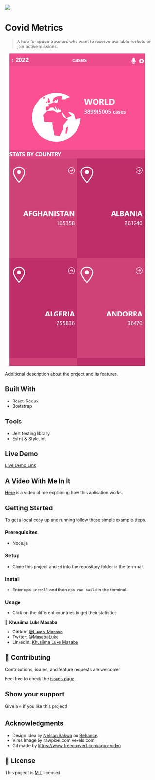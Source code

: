 ![](https://img.shields.io/badge/Microverse-blueviolet)

# Covid Metrics

> A hub for space travelers who want to reserve available rockets or join active missions.

![screenshot](./public/screenshot.png)

Additional description about the project and its features.

## Built With

- React-Redux
- Bootstrap

## Tools
- Jest testing library
- Eslint & StyleLint
## Live Demo

[Live Demo Link](https://covid-metrics-lucas-masaba.netlify.app/)

## A Video With Me In It

[Here](https://www.loom.com/share/9daba2f556bf475b9cf679ff7c856937) is a video of me explaining how this aplication works.

## Getting Started

To get a local copy up and running follow these simple example steps.

### Prerequisites
- Node.js

### Setup
- Clone this project and `cd` into the repository folder in the terminal.

### Install
- Enter `npm install` and then `npm run build` in the terminal.

### Usage
- Click on the different countries to get their statistics

👤 **Khusiima Luke Masaba**

- GitHub: [@Lucas-Masaba](https://github.com/Lucas-Masaba)
- Twitter: [@MasabaLuke](https://twitter.com/MasabaLuke)
- LinkedIn: [Khusiima Luke Masaba](https://linkedin.com/in/khusiima-luke-masaba)

## 🤝 Contributing

Contributions, issues, and feature requests are welcome!

Feel free to check the [issues page](../../issues/).

## Show your support

Give a ⭐️ if you like this project!

## Acknowledgments

- Design idea by [Nelson Sakwa](https://www.behance.net/sakwadesignstudio) on [Behance](https://www.behance.net/gallery/31579789/Ballhead-App-(Free-PSDs)).
- Virus Image by rawpixel.com vexels.com
- Gif made by https://www.freeconvert.com/crop-video

## 📝 License

This project is [MIT](./MIT.md) licensed.
